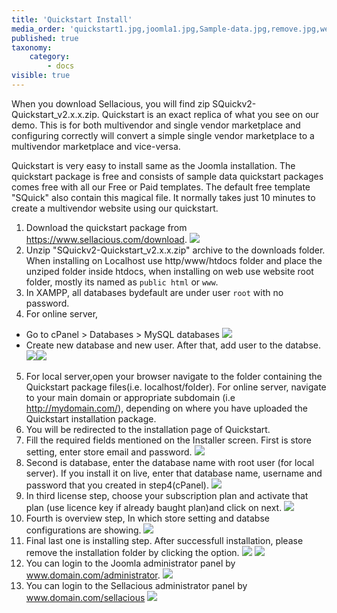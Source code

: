 ```yaml
---
title: 'Quickstart Install'
media_order: 'quickstart1.jpg,joomla1.jpg,Sample-data.jpg,remove.jpg,webmaster.jpg,quickstart.png,install1.png,install2.png,install3.png,install4.png,install5.png,quickstart1.png,install11.png,install12.png,install13.png,Screen Shot 2020-05-09 at 5.29.38 PM.png,Screen Shot 2020-05-09 at 5.50.42 PM.png,Screen Shot 2020-05-09 at 9.35.50 AM.png,Screen Shot 2020-05-09 at 5.50.25 PM.png,Screen Shot 2020-05-09 at 5.54.51 PM.png'
published: true
taxonomy:
    category:
        - docs
visible: true
---
```


When you download Sellacious, you will find zip SQuickv2-Quickstart_v2.x.x.zip. Quickstart is an exact replica of what you see on our demo. This is for both multivendor and single vendor marketplace and configuring correctly will convert a simple single vendor marketplace to a multivendor marketplace and vice-versa. 

Quickstart is very easy to install same as the Joomla installation. The quickstart package is free and consists of sample data quickstart packages comes free with all our Free or Paid templates. The default free template "SQuick" also contain this magical file. It normally takes just 10 minutes to create a multivendor website using our quickstart.

1. Download the quickstart package from https://www.sellacious.com/download.
![](quickstart1.png)
2. Unzip "SQuickv2-Quickstart_v2.x.x.zip" archive to the downloads folder. When installing on Localhost use http/www/htdocs folder and place the unziped folder inside htdocs, when installing on web use website root folder, mostly its named as `public html` or `www`.
3. In XAMPP, all databases bydefault are under user `root` with no password.
4. For online server, 
*  Go to cPanel > Databases > MySQL databases
![](Screen%20Shot%202020-05-09%20at%205.54.51%20PM.png)
*  Create new database and new user. After that, add user to the databse.
![](Screen%20Shot%202020-05-09%20at%205.50.25%20PM.png)![](Screen%20Shot%202020-05-09%20at%205.50.42%20PM.png)
5. For local server,open your browser navigate to the folder containing the Quickstart package files(i.e. localhost/folder). For online server, navigate to your main domain or appropriate subdomain (i.e http://mydomain.com/), depending on where you have uploaded the Quickstart installation package.
6. You will be redirected to the installation page of Quickstart.
7. Fill the required fields mentioned on the Installer screen. First is store setting, enter store email and password.
![](install1.png)
8. Second is database, enter the database name with root user (for local server). If you install it on live, enter that database name, username and password that you created in step4(cPanel).
![](install2.png)
9. In third license step, choose your subscription plan and activate that plan (use licence key if already baught plan)and click on next.
![](install3.png)
10. Fourth is overview step, In which store setting and databse configurations are showing.
![](install4.png)
11. Final last one is installing step. After successfull installation, please remove the installation folder by clicking the option. ![](install5.png) ![](install11.png)
12. You can login to the Joomla administrator panel by www.domain.com/administrator.
![](install12.png)
13. You can login to the Sellacious administrator panel by www.domain.com/sellacious
![](install13.png)








